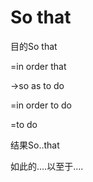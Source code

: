 # So that

目的So that

=in order that

->so as to do 

=in order to do

=to do

 

结果So..that

如此的….以至于….

 

 